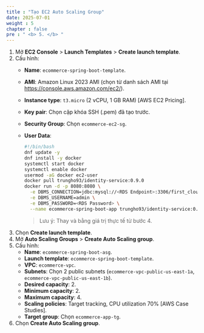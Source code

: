 ```yaml
---
title : "Tạo EC2 Auto Scaling Group"
date: 2025-07-01
weight : 5
chapter : false
pre : " <b> 5. </b> "
---
```


1. Mở **EC2 Console** > **Launch Templates** > **Create launch template**.
2. Cấu hình:
    - **Name**: `ecommerce-spring-boot-template`.
    - **AMI**: Amazon Linux 2023 AMI (chọn từ danh sách AMI tại https://console.aws.amazon.com/ec2/).
    - **Instance type**: `t3.micro` (2 vCPU, 1 GB RAM) [AWS EC2 Pricing].
    - **Key pair**: Chọn cặp khóa SSH (.pem) đã tạo trước.
    - **Security Group**: Chọn `ecommerce-ec2-sg`.
    - **User Data**:
        
        ```bash
        #!/bin/bash
        dnf update -y
        dnf install -y docker
        systemctl start docker
        systemctl enable docker
        usermod -aG docker ec2-user
        docker pull trungho93/identity-service:0.9.0
        docker run -d -p 8080:8080 \
          -e DBMS_CONNECTION=jdbc:mysql://<RDS Endpoint>:3306/first_cloud_users \
          -e DBMS_USERNAME=admin \
          -e DBMS_PASSWORD=<RDS Password> \
          --name ecommerce-spring-boot-app trungho93/identity-service:0.9.0
        
        ```
        
        > Lưu ý: Thay <RDS Endpoint> và <RDS Password> bằng giá trị thực tế từ bước 4.
        > 
3. Chọn **Create launch template**.
4. Mở **Auto Scaling Groups** > **Create Auto Scaling group**.
5. Cấu hình:
    - **Name**: `ecommerce-spring-boot-asg`.
    - **Launch template**: `ecommerce-spring-boot-template`.
    - **VPC**: `ecommerce-vpc`.
    - **Subnets**: Chọn 2 public subnets (`ecommerce-vpc-public-us-east-1a`, `ecommerce-vpc-public-us-east-1b`).
    - **Desired capacity**: 2.
    - **Minimum capacity**: 2.
    - **Maximum capacity**: 4.
    - **Scaling policies**: Target tracking, CPU utilization 70% [AWS Case Studies].
    - **Target group**: Chọn `ecommerce-app-tg`.
6. Chọn **Create Auto Scaling group**.